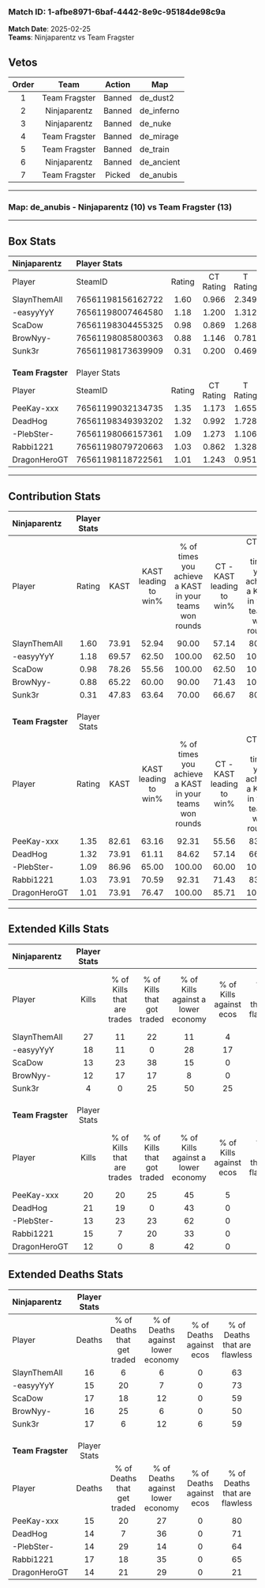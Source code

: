 ### Match ID: 1-afbe8971-6baf-4442-8e9c-95184de98c9a  
**Match Date**: 2025-02-25  
**Teams**: Ninjaparentz vs Team Fragster  

## Vetos  

| Order | Team | Action | Map |
| :---: | :--: | :----: | --- |
| 1 | Team Fragster | Banned | de_dust2 |
| 2 | Ninjaparentz | Banned | de_inferno |
| 3 | Ninjaparentz | Banned | de_nuke |
| 4 | Team Fragster | Banned | de_mirage |
| 5 | Team Fragster | Banned | de_train |
| 6 | Ninjaparentz | Banned | de_ancient |
| 7 | Team Fragster | Picked | de_anubis |

---  

### **Map**: de_anubis - Ninjaparentz (10) vs Team Fragster (13)  
---  

## Box Stats  

| **Ninjaparentz**  | Player Stats      |        |           |          |       |       |       |         |        |      |     |
| :- | :- | :-: | :-: | :-: | :-: | :-: | :-: | :-: | :-: | :-: | :-: |
| Player            | SteamID           | Rating | CT Rating | T Rating | KAST  |  ADR  | Kills | Assists | Deaths | K/D  | HS% |
| SlaynThemAll      | 76561198156162722 |  1.60  |   0.966   |  2.349   | 73.91 | 112.4 |  27   |    0    |   16   | 1.69 | 44  |
| -easyyYyY         | 76561198007464580 |  1.18  |   1.200   |  1.312   | 69.57 | 84.9  |  18   |    3    |   15   | 1.20 | 44  |
| ScaDow            | 76561198304455325 |  0.98  |   0.869   |  1.268   | 78.26 | 71.4  |  13   |    5    |   17   | 0.76 | 46  |
| BrowNyy-          | 76561198085800363 |  0.88  |   1.146   |  0.781   | 65.22 | 72.3  |  12   |    6    |   16   | 0.75 | 41  |
| Sunk3r            | 76561198173639909 |  0.31  |   0.200   |  0.469   | 47.83 | 39.3  |   4   |    3    |   17   | 0.24 | 50  |
|                   |                   |        |           |          |       |       |       |         |        |      |     |
|                   |                   |        |           |          |       |       |       |         |        |      |     |
|                   |                   |        |           |          |       |       |       |         |        |      |     |
| **Team Fragster** | Player Stats      |        |           |          |       |       |       |         |        |      |     |
| Player            | SteamID           | Rating | CT Rating | T Rating | KAST  |  ADR  | Kills | Assists | Deaths | K/D  | HS% |
| PeeKay-xxx        | 76561199032134735 |  1.35  |   1.173   |  1.655   | 82.61 | 85.2  |  20   |    3    |   15   | 1.33 | 25  |
| DeadHog           | 76561198349393202 |  1.32  |   0.992   |  1.728   | 73.91 | 76.3  |  21   |    2    |   14   | 1.50 | 66  |
| -PlebSter-        | 76561198066157361 |  1.09  |   1.273   |  1.106   | 86.96 | 66.0  |  13   |    5    |   14   | 0.93 | 38  |
| Rabbi1221         | 76561198079720663 |  1.03  |   0.862   |  1.328   | 73.91 | 74.1  |  15   |    6    |   17   | 0.88 | 80  |
| DragonHeroGT      | 76561198118722561 |  1.01  |   1.243   |  0.951   | 73.91 | 77.2  |  12   |    9    |   14   | 0.86 | 16  |
---  

## Contribution Stats  

| **Ninjaparentz**  | Player Stats |       |                      |                                                        |                           |                                                             |                          |                                                            |
| :- | :-: | :-: | :-: | :-: | :-: | :-: | :-: | :-: |
| Player            |    Rating    | KAST  | KAST leading to win% | % of times you achieve a KAST in your teams won rounds | CT - KAST leading to win% | CT - % of times you achieve a KAST in your teams won rounds | T - KAST leading to win% | T - % of times you achieve a KAST in your teams won rounds |
| SlaynThemAll      |     1.60     | 73.91 |        52.94         |                         90.00                          |           57.14           |                            80.00                            |          50.00           |                           100.00                           |
| -easyyYyY         |     1.18     | 69.57 |        62.50         |                         100.00                         |           62.50           |                           100.00                            |          62.50           |                           100.00                           |
| ScaDow            |     0.98     | 78.26 |        55.56         |                         100.00                         |           62.50           |                           100.00                            |          50.00           |                           100.00                           |
| BrowNyy-          |     0.88     | 65.22 |        60.00         |                         90.00                          |           71.43           |                           100.00                            |          50.00           |                           80.00                            |
| Sunk3r            |     0.31     | 47.83 |        63.64         |                         70.00                          |           66.67           |                            80.00                            |          60.00           |                           60.00                            |
|                   |              |       |                      |                                                        |                           |                                                             |                          |                                                            |
|                   |              |       |                      |                                                        |                           |                                                             |                          |                                                            |
|                   |              |       |                      |                                                        |                           |                                                             |                          |                                                            |
| **Team Fragster** | Player Stats |       |                      |                                                        |                           |                                                             |                          |                                                            |
| Player            |    Rating    | KAST  | KAST leading to win% | % of times you achieve a KAST in your teams won rounds | CT - KAST leading to win% | CT - % of times you achieve a KAST in your teams won rounds | T - KAST leading to win% | T - % of times you achieve a KAST in your teams won rounds |
| PeeKay-xxx        |     1.35     | 82.61 |        63.16         |                         92.31                          |           55.56           |                            83.33                            |          70.00           |                           100.00                           |
| DeadHog           |     1.32     | 73.91 |        61.11         |                         84.62                          |           57.14           |                            66.67                            |          63.64           |                           100.00                           |
| -PlebSter-        |     1.09     | 86.96 |        65.00         |                         100.00                         |           60.00           |                           100.00                            |          70.00           |                           100.00                           |
| Rabbi1221         |     1.03     | 73.91 |        70.59         |                         92.31                          |           71.43           |                            83.33                            |          70.00           |                           100.00                           |
| DragonHeroGT      |     1.01     | 73.91 |        76.47         |                         100.00                         |           85.71           |                           100.00                            |          70.00           |                           100.00                           |
---  

## Extended Kills Stats  

| **Ninjaparentz**  | Player Stats |                            |                            |                                    |                         |                              |                                 |                                       |                    |           |
| :- | :-: | :-: | :-: | :-: | :-: | :-: | :-: | :-: | :-: | :-: |
| Player            |    Kills     | % of Kills that are trades | % of Kills that got traded | % of Kills against a lower economy | % of Kills against ecos | % of Kills that are flawless | % of Kills that are close duels | % of Kills that are assisted by flash | Pistol Round Kills | AWP Kills |
| SlaynThemAll      |      27      |             11             |             22             |                 11                 |            4            |              63              |                7                |                   4                   |         2          |     4     |
| -easyyYyY         |      18      |             11             |             0              |                 28                 |           17            |              67              |                6                |                   0                   |         9          |     3     |
| ScaDow            |      13      |             23             |             38             |                 15                 |            0            |              62              |               23                |                   8                   |         0          |     0     |
| BrowNyy-          |      12      |             17             |             17             |                 8                  |            0            |              58              |               17                |                   8                   |         0          |     0     |
| Sunk3r            |      4       |             0              |             25             |                 50                 |           25            |              25              |               25                |                   0                   |         0          |     0     |
|                   |              |                            |                            |                                    |                         |                              |                                 |                                       |                    |           |
|                   |              |                            |                            |                                    |                         |                              |                                 |                                       |                    |           |
|                   |              |                            |                            |                                    |                         |                              |                                 |                                       |                    |           |
| **Team Fragster** | Player Stats |                            |                            |                                    |                         |                              |                                 |                                       |                    |           |
| Player            |    Kills     | % of Kills that are trades | % of Kills that got traded | % of Kills against a lower economy | % of Kills against ecos | % of Kills that are flawless | % of Kills that are close duels | % of Kills that are assisted by flash | Pistol Round Kills | AWP Kills |
| PeeKay-xxx        |      20      |             20             |             25             |                 45                 |            5            |              70              |                0                |                  10                   |         0          |     1     |
| DeadHog           |      21      |             19             |             0              |                 43                 |            0            |              48              |               10                |                   0                   |         0          |     4     |
| -PlebSter-        |      13      |             23             |             23             |                 62                 |            0            |              62              |                8                |                   0                   |         2          |     1     |
| Rabbi1221         |      15      |             7              |             20             |                 33                 |            0            |              73              |                0                |                   7                   |         0          |     1     |
| DragonHeroGT      |      12      |             0              |             8              |                 42                 |            0            |              50              |                8                |                   8                   |         0          |     0     |
## Extended Deaths Stats  

| **Ninjaparentz**  | Player Stats |                             |                                   |                          |                               |                            |                           |               |
| :- | :-: | :-: | :-: | :-: | :-: | :-: | :-: | :-: |
| Player            |    Deaths    | % of Deaths that get traded | % of Deaths against lower economy | % of Deaths against ecos | % of Deaths that are flawless | % of Deaths that are close | % of Deaths while blinded | Deaths to AWP |
| SlaynThemAll      |      16      |              6              |                 6                 |            0             |              63               |             0              |             6             |       1       |
| -easyyYyY         |      15      |             20              |                 7                 |            0             |              73               |             0              |            20             |       0       |
| ScaDow            |      17      |             18              |                12                 |            0             |              59               |             6              |             0             |       0       |
| BrowNyy-          |      16      |             25              |                 6                 |            0             |              50               |             13             |             0             |       1       |
| Sunk3r            |      17      |              6              |                12                 |            6             |              59               |             6              |             0             |       0       |
|                   |              |                             |                                   |                          |                               |                            |                           |               |
|                   |              |                             |                                   |                          |                               |                            |                           |               |
|                   |              |                             |                                   |                          |                               |                            |                           |               |
| **Team Fragster** | Player Stats |                             |                                   |                          |                               |                            |                           |               |
| Player            |    Deaths    | % of Deaths that get traded | % of Deaths against lower economy | % of Deaths against ecos | % of Deaths that are flawless | % of Deaths that are close | % of Deaths while blinded | Deaths to AWP |
| PeeKay-xxx        |      15      |             20              |                27                 |            0             |              80               |             0              |             0             |       3       |
| DeadHog           |      14      |              7              |                36                 |            0             |              71               |             7              |             0             |       2       |
| -PlebSter-        |      14      |             29              |                14                 |            0             |              64               |             14             |            14             |       2       |
| Rabbi1221         |      17      |             18              |                35                 |            0             |              65               |             12             |             6             |       3       |
| DragonHeroGT      |      14      |             21              |                29                 |            0             |              21               |             29             |             0             |       1       |
